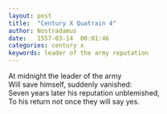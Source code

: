 ```yaml
---
layout: post
title:  "Century X Quatrain 4"
author: Nostradamus
date:   1557-03-14  00:01:46
categories: century x
keywords: leader of the army reputation
---
```

At midnight the leader of the army  
Will save himself, suddenly vanished:  
Seven years later his reputation unblemished,  
To his return not once they will say yes.